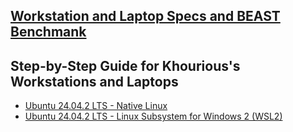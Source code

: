 ## [Workstation and Laptop Specs and BEAST Benchmank](specs+benchmark/README.md)

## Step-by-Step Guide for Khourious's Workstations and Laptops
- [Ubuntu 24.04.2 LTS - Native Linux](configs/Linux.md)
- [Ubuntu 24.04.2 LTS - Linux Subsystem for Windows 2 (WSL2)](configs/WSL2.md)
